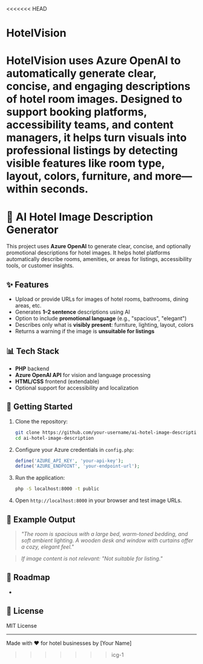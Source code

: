 <<<<<<< HEAD
# HotelVision
HotelVision uses Azure OpenAI to automatically generate clear, concise, and engaging descriptions of hotel room images. Designed to support booking platforms, accessibility teams, and content managers, it helps turn visuals into professional listings by detecting visible features like room type, layout, colors, furniture, and more—within seconds.
=======
# 🏨 AI Hotel Image Description Generator

This project uses **Azure OpenAI** to generate clear, concise, and optionally promotional descriptions for hotel images. It helps hotel platforms automatically describe rooms, amenities, or areas for listings, accessibility tools, or customer insights.

## ✨ Features

* Upload or provide URLs for images of hotel rooms, bathrooms, dining areas, etc.
* Generates **1–2 sentence** descriptions using AI
* Option to include **promotional language** (e.g., "spacious", "elegant")
* Describes only what is **visibly present**: furniture, lighting, layout, colors
* Returns a warning if the image is **unsuitable for listings**

## 📊 Tech Stack

* **PHP** backend
* **Azure OpenAI API** for vision and language processing
* **HTML/CSS** frontend (extendable)
* Optional support for accessibility and localization

## 🚀 Getting Started

1. Clone the repository:

   ```bash
   git clone https://github.com/your-username/ai-hotel-image-description.git
   cd ai-hotel-image-description
   ```

2. Configure your Azure credentials in `config.php`:

   ```php
   define('AZURE_API_KEY', 'your-api-key');
   define('AZURE_ENDPOINT', 'your-endpoint-url');
   ```

3. Run the application:

   ```bash
   php -S localhost:8000 -t public
   ```

4. Open `http://localhost:8000` in your browser and test image URLs.

## 📃 Example Output

> *"The room is spacious with a large bed, warm-toned bedding, and soft ambient lighting. A wooden desk and window with curtains offer a cozy, elegant feel."*

> *If image content is not relevant:* *"Not suitable for listing."*

## 📅 Roadmap

*

## 📄 License

MIT License

---

Made with ❤️ for hotel businesses by \[Your Name]
>>>>>>> icg-1
